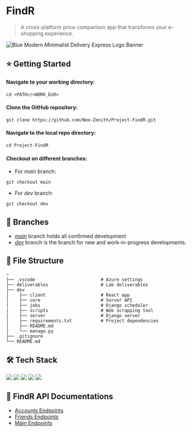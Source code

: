 # FindR
> A cross-platform price comparison app that transforms your e-shopping experience.


![Blue Modern Minimalist Delivery Express Logo Banner](https://user-images.githubusercontent.com/77436548/197239208-9991be04-783a-4707-8c72-86ef7744bc38.gif)

## ⭐ Getting Started

#### Navigate to your working directory:
```
cd <PATH>/<WORK_DiR>
```

#### Clone the GitHub repository:
```
git clone https://github.com/Neo-Zenith/Project-FindR.git
```

#### Navigate to the local repo directory:
```
cd Project-FindR
```

#### Checkout on different branches:
* For *main* branch:
```
git checkout main
```
* For *dev* branch:
```
git checkout dev
```

## 🚧 Branches
* [*main*](https://github.com/lohiavardhan/sc2006_project/tree/main) branch holds all confirmed development
* [*dev*](https://github.com/lohiavardhan/sc2006_project/tree/dev) branch is the branch for new and work-in-progress developments.

## 📁 File Structure
```
~
├── .vscode                         # Azure settings
├── deliverables                    # Lab deliverables
├── dev
│    ├── client                     # React app
│    ├── core                       # Server API
|    ├── jobs                       # Django scheduler
|    ├── scripts                    # Web scrapping tool
|    ├── server                     # Django server
│    ├── requirements.txt           # Project dependencies
│    ├── README.md
│    └── manage.py
├── .gitignore
└── README.md
```

## 🛠️ Tech Stack
<p>
    <img src="https://img.shields.io/badge/React-20232A?style=for-the-badge&logo=react&logoColor=61DAFB" />
    <img src="https://img.shields.io/badge/Django-092E20?style=for-the-badge&logo=django&logoColor=white" />
    <img src="https://img.shields.io/badge/PostgreSQL-316192?style=for-the-badge&logo=postgresql&logoColor=white" />
    <img src="https://img.shields.io/badge/Microsoft_Azure-0089D6?style=for-the-badge&logo=microsoft-azure&logoColor=white" />
    <img src="https://img.shields.io/badge/Postman-FC8019?style=for-the-badge&logo=Postman&logoColor=white" />
</p>

## 📄 FindR API Documentations

* [Accounts Endpoints](https://documenter.getpostman.com/view/24005937/2s84DmwjBR)
* [Friends Endpoints](https://documenter.getpostman.com/view/24005937/2s84Dmx3yZ)
* [Main Endpoints](https://documenter.getpostman.com/view/24005937/2s84Dmx3yb)

